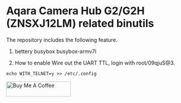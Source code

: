 # Aqara Camera Hub G2/G2H (ZNSXJ12LM) related binutils

The repository includes the following feature.

1. bettery busybox
    busybox-armv7l

2. How to enable
   Wire out the UART TTL, login with root/09qjuS@3.
```shell
echo WITH_TELNET=y >> /etc/.config

```

<a href="https://www.buymeacoffee.com/niceboygithub" target="_blank"><img src="https://cdn.buymeacoffee.com/buttons/default-orange.png" alt="Buy Me A Coffee" height="41" width="174"></a>